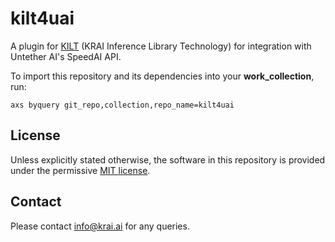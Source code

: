 # kilt4uai

A plugin for [KILT](https://github.com/krai/kilt-mlperf) (KRAI Inference Library Technology) for integration with Untether AI's SpeedAI API.

To import this repository and its dependencies into your **work_collection**, run:
```
axs byquery git_repo,collection,repo_name=kilt4uai
```

## License
Unless explicitly stated otherwise, the software in this repository is provided under the permissive [MIT license](https://github.com/krai/kilt4uai/blob/mlperf_4.1/LICENSE.txt).

## Contact
Please contact [info@krai.ai](info@krai.ai) for any queries.